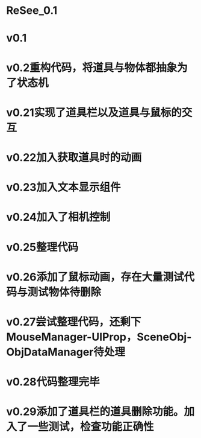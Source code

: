 # ReSee_0.1
# v0.1
# v0.2重构代码，将道具与物体都抽象为了状态机
# v0.21实现了道具栏以及道具与鼠标的交互
# v0.22加入获取道具时的动画
# v0.23加入文本显示组件
# v0.24加入了相机控制
# v0.25整理代码
# v0.26添加了鼠标动画，存在大量测试代码与测试物体待删除
# v0.27尝试整理代码，还剩下MouseManager-UIProp，SceneObj-ObjDataManager待处理
# v0.28代码整理完毕
# v0.29添加了道具栏的道具删除功能。加入了一些测试，检查功能正确性